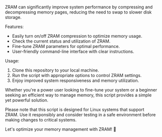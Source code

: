 ZRAM can significantly improve system performance by compressing and decompressing memory pages, reducing the need to swap to slower disk storage.

Features:
- Easily turn on/off ZRAM compression to optimize memory usage.
- Check the current status and utilization of ZRAM.
- Fine-tune ZRAM parameters for optimal performance.
- User-friendly command-line interface with clear instructions.

Usage:
1. Clone this repository to your local machine.
2. Run the script with appropriate options to control ZRAM settings.
3. Enjoy improved system responsiveness and memory utilization.

Whether you're a power user looking to fine-tune your system or a beginner seeking an efficient way to manage memory, this script provides a simple yet powerful solution.

Please note that this script is designed for Linux systems that support ZRAM. Use it responsibly and consider testing in a safe environment before making changes to critical systems.

Let's optimize your memory management with ZRAM! 🚀
